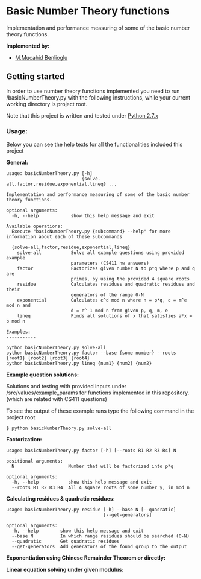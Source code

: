 # Basic Number Theory functions
Implementation and performance measuring of some of the basic number theory functions.

**Implemented by:**
 * [M.Mucahid Benlioglu](https://github.com/mbenlioglu)

## Getting started
In order to use number theory functions implemented you need to run /basicNumberTheory.py with the following
instructions, while your current working directory is project root.

Note that this project is written and tested under [Python 2.7.x](https://docs.python.org/2/)

### Usage:

Below you can see the help texts for all the functionalities included this project

**General:**
    
    usage: basicNumberTheory.py [-h]
                                {solve-all,factor,residue,exponential,lineq} ...
    
    Implementation and performance measuring of some of the basic number theory functions.
    
    optional arguments:
      -h, --help            show this help message and exit
    
    Available operations:
      Execute "basicNumberTheory.py {subcommand} --help" for more information about each of these subcommands
    
      {solve-all,factor,residue,exponential,lineq}
        solve-all           Solve all example questions using provided example
                            parameters (CS411 hw answers)
        factor              Factorizes given number N to p*q where p and q are
                            primes, by using the provided 4 square roots
        residue             Calculates residues and quadratic residues and their
                            generators of the range 0-N
        exponential         Calculates c^d mod n where n = p*q, c = m^e mod n and
                            d = e^-1 mod n from given p, q, m, e
        lineq               Finds all solutions of x that satisfies a*x = b mod n
    
    Examples:
    -----------
    
    python basicNumberTheory.py solve-all
    python basicNumberTheory.py factor --base {some number} --roots {root1} {root2} {root3} {root4}
    python basicNumberTheory.py lineq {num1} {num2} {num2}

**Example question solutions:**

Solutions and testing with provided inputs under /src/values/example_params for functions implemented in this repository.
(which are related with CS411 questions)

To see the output of these example runs type the following command in the project root
    
    $ python basicNumberTheory.py solve-all

**Factorization:**

    usage: basicNumberTheory.py factor [-h] [--roots R1 R2 R3 R4] N
    
    positional arguments:
      N                    Number that will be factorized into p*q
    
    optional arguments:
      -h, --help           show this help message and exit
      --roots R1 R2 R3 R4  All 4 square roots of some number y, in mod n

**Calculating residues & quadratic residues:**

    usage: basicNumberTheory.py residue [-h] --base N [--quadratic]
                                        [--get-generators]
    
    optional arguments:
      -h, --help        show this help message and exit
      --base N          In which range residues should be searched (0-N)
      --quadratic       Get quadratic residues
      --get-generators  Add generators of the found group to the output

**Exponentiation using Chinese Remainder Theorem or directly:**

    

**Linear equation solving under given modulus:**

